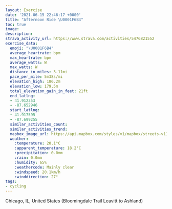 ```yaml
---
layout: Exercise
date: '2021-06-15 22:46:17 +0000'
title: "Afternoon Ride \U0001F6B4"
toc: true
image:
description:
strava_activity_url: https://www.strava.com/activities/5476821552
exercise_data:
  emoji: "\U0001F6B4"
  average_heartrate: bpm
  max_heartrate: bpm
  average_watts: W
  max_watts: W
  distance_in_miles: 3.11mi
  pace_per_mile: 5m38s/mi
  elevation_high: 186.2m
  elevation_low: 179.5m
  total_elevation_gain_in_feet: 21ft
  end_latlng:
  - 41.912353
  - -87.652946
  start_latlng:
  - 41.917595
  - -87.699255
  similar_activities_count:
  similar_activities_trend:
  mapbox_image_url: https://api.mapbox.com/styles/v1/mapbox/streets-v11/static/path-5+787af2-1.0(%7D_z~FjwgvO%3FF%40%3FPSF_BC%7B%40%40_BDmBGqC%40kCEWBmDGoMBu%40TG%5CBtAG%60BChB%40zBIRBpAGJBd%40CH%40HEh%40BBGBBF%3FPg%40Gy%40A_ABYFG%40I%40eQ%40kD%3F_BE%7B%40%40w%40GeD%40kECuA%40m%40CO%3FwBGkBIc%40AiBEu%40EeBWsD%40YE%7B%40AgB%40wFFy%40XcB%40o%40Ey%40By%40CoC%3FeB%40KC_%40%40e%40GuE%40aACaA%40_%40A%7BBEmD%3FiACgACgDBsAC%7BAKkB%3F%5BIWIGICK%3FKDIHG%5EE%7C%40%40LLX%40LABY%40KJwABUA%7B%40Dq%40%3FYCEI%40mBB%5BCOIQAkAES%3FQS%7D%40Eq%40Mo%40kAqIq%40kEGm%40AwA%3FkFEaE%3FwFEw%40AuACiB%40_BDMVYt%40oAd%40q%40Zk%40dD_FhAqBb%40i%40h%40_AdAaBfBkCZ%5Dl%40%7D%40LITE~%40CHEJQBCX%40%5EE%5EBTEGDD%40GECEB%3FAGDOAAFUCBB%40C%40FEG%3FCCABDA%3FDC%3FBB%40GCHFGABHUE%40%40LARGG%3FG%40%40CBDKGHFM%40BG%5C),pin-s-s+e5b22e(-87.69926,41.91759),pin-s-f+89ae00(-87.65295000000006,41.912349999999954)/auto/800x800?access_token=pk.eyJ1Ijoiam9zaGJlY2ttYW4iLCJhIjoiY205eWR2aDd1MWZ6djJrbXc4a3M0bWZleiJ9.XiG9OWkNcZk2QzjJbxLB4A
  weather:
    :temperature: 20.1°C
    :apparent_temperature: 18.2°C
    :precipitation: 0.0mm
    :rain: 0.0mm
    :humidity: 65%
    :weathercode: Mainly clear
    :windspeed: 20.1km/h
    :winddirection: 27°
tags:
- cycling
---
```

Chicago, IL, United States (Bloomingdale Trail Leavitt to Ashland)
